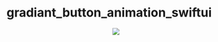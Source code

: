 # gradiant_button_animation_swiftui

<p align='center'>
    <img src='https://raw.githubusercontent.com/Obada2020/gradiant_button_animation_swiftui/main/preview.gif'/>
</p>
